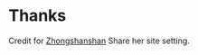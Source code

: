# Thanks

Credit for [Zhongshanshan](https://zhongshsh.github.io/BlogInOF/) Share her site setting.
